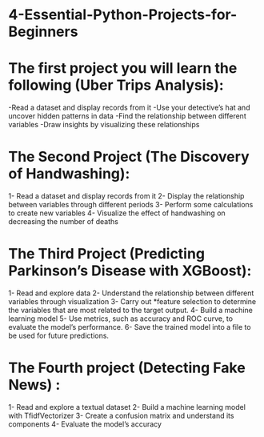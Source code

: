 # 4-Essential-Python-Projects-for-Beginners

# The first project you will learn the following (Uber Trips Analysis):
-Read a dataset and display records from it
-Use your detective’s hat and uncover hidden patterns in data
-Find the relationship between different variables
-Draw insights by visualizing these relationships



# The Second Project (The Discovery of Handwashing):
1- Read a dataset and display records from it
2- Display the relationship between variables through different periods
3- Perform some calculations to create new variables
4- Visualize the effect of handwashing on decreasing the number of deaths

# The Third Project (Predicting Parkinson’s Disease with XGBoost): 
1- Read and explore data
2- Understand the relationship between different variables through visualization
3- Carry out *feature selection to determine the variables that are most related to the target output.
4- Build a machine learning model
5- Use metrics, such as accuracy and ROC curve, to evaluate the model’s performance.
6- Save the trained model into a file to be used for future predictions.


# The Fourth project (Detecting Fake News) :
1- Read and explore a textual dataset
2- Build a machine learning model with TfidfVectorizer
3- Create a confusion matrix and understand its components
4- Evaluate the model’s accuracy
